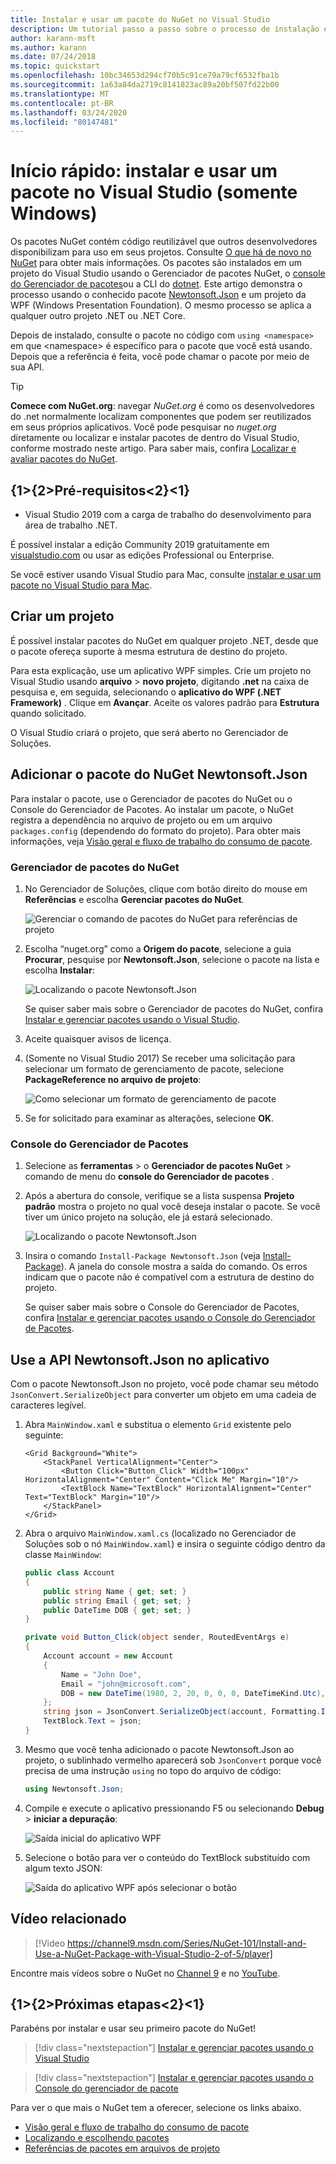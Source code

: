 ```yaml
---
title: Instalar e usar um pacote do NuGet no Visual Studio
description: Um tutorial passo a passo sobre o processo de instalação e uso de um pacote NuGet em um projeto do Visual Studio.
author: karann-msft
ms.author: karann
ms.date: 07/24/2018
ms.topic: quickstart
ms.openlocfilehash: 10bc34653d294cf70b5c91ce79a79cf6532fba1b
ms.sourcegitcommit: 1a63a84da2719c8141823ac89a20bf507fd22b00
ms.translationtype: MT
ms.contentlocale: pt-BR
ms.lasthandoff: 03/24/2020
ms.locfileid: "80147481"
---
```

# <a name="quickstart-install-and-use-a-package-in-visual-studio-windows-only"></a>Início rápido: instalar e usar um pacote no Visual Studio (somente Windows)

Os pacotes NuGet contém código reutilizável que outros desenvolvedores disponibilizam para uso em seus projetos. Consulte [O que há de novo no NuGet](../What-is-NuGet.md) para obter mais informações. Os pacotes são instalados em um projeto do Visual Studio usando o Gerenciador de pacotes NuGet, o [console do Gerenciador de pacotes](../consume-packages/install-use-packages-powershell)ou a CLI do [dotnet](install-and-use-a-package-using-the-dotnet-cli.md). Este artigo demonstra o processo usando o conhecido pacote [Newtonsoft.Json](https://www.nuget.org/packages/Newtonsoft.Json/) e um projeto da WPF (Windows Presentation Foundation). O mesmo processo se aplica a qualquer outro projeto .NET ou .NET Core.

Depois de instalado, consulte o pacote no código com `using <namespace>` em que \<namespace\> é específico para o pacote que você está usando. Depois que a referência é feita, você pode chamar o pacote por meio de sua API.

> [!Tip]
> **Comece com NuGet.org**: navegar *NuGet.org* é como os desenvolvedores do .net normalmente localizam componentes que podem ser reutilizados em seus próprios aplicativos. Você pode pesquisar no *nuget.org* diretamente ou localizar e instalar pacotes de dentro do Visual Studio, conforme mostrado neste artigo. Para saber mais, confira [Localizar e avaliar pacotes do NuGet](../consume-packages/finding-and-choosing-packages.md).

## <a name="prerequisites"></a>{1&gt;{2&gt;Pré-requisitos&lt;2}&lt;1}

- Visual Studio 2019 com a carga de trabalho do desenvolvimento para área de trabalho .NET.

É possível instalar a edição Community 2019 gratuitamente em [visualstudio.com](https://www.visualstudio.com/) ou usar as edições Professional ou Enterprise.

Se você estiver usando Visual Studio para Mac, consulte [instalar e usar um pacote no Visual Studio para Mac](install-and-use-a-package-in-visual-studio-mac.md).

## <a name="create-a-project"></a>Criar um projeto

É possível instalar pacotes do NuGet em qualquer projeto .NET, desde que o pacote ofereça suporte à mesma estrutura de destino do projeto.

Para esta explicação, use um aplicativo WPF simples. Crie um projeto no Visual Studio usando **arquivo** > **novo projeto**, digitando **.net** na caixa de pesquisa e, em seguida, selecionando o **aplicativo do WPF (.NET Framework)** . Clique em **Avançar**. Aceite os valores padrão para **Estrutura** quando solicitado.

O Visual Studio criará o projeto, que será aberto no Gerenciador de Soluções.

## <a name="add-the-newtonsoftjson-nuget-package"></a>Adicionar o pacote do NuGet Newtonsoft.Json

Para instalar o pacote, use o Gerenciador de pacotes do NuGet ou o Console do Gerenciador de Pacotes. Ao instalar um pacote, o NuGet registra a dependência no arquivo de projeto ou em um arquivo `packages.config` (dependendo do formato do projeto). Para obter mais informações, veja [Visão geral e fluxo de trabalho do consumo de pacote](../consume-packages/Overview-and-Workflow.md).

### <a name="nuget-package-manager"></a>Gerenciador de pacotes do NuGet

1. No Gerenciador de Soluções, clique com botão direito do mouse em **Referências** e escolha **Gerenciar pacotes do NuGet**.

    ![Gerenciar o comando de pacotes do NuGet para referências de projeto](media/QS_Use-02-ManageNuGetPackages.png)

1. Escolha “nuget.org” como a **Origem do pacote**, selecione a guia **Procurar**, pesquise por **Newtonsoft.Json**, selecione o pacote na lista e escolha **Instalar**:

    ![Localizando o pacote Newtonsoft.Json](media/QS_Use-03-NewtonsoftJson.png)

    Se quiser saber mais sobre o Gerenciador de pacotes do NuGet, confira [Instalar e gerenciar pacotes usando o Visual Studio](../consume-packages/install-use-packages-visual-studio.md).

1. Aceite quaisquer avisos de licença.

1. (Somente no Visual Studio 2017) Se receber uma solicitação para selecionar um formato de gerenciamento de pacote, selecione **PackageReference no arquivo de projeto**:

    ![Como selecionar um formato de gerenciamento de pacote](media/QS_Use-03b-SelectFormat.png)

1. Se for solicitado para examinar as alterações, selecione **OK**.

### <a name="package-manager-console"></a>Console do Gerenciador de Pacotes

1. Selecione as **ferramentas** > o **Gerenciador de pacotes NuGet** > comando de menu do **console do Gerenciador de pacotes** .

1. Após a abertura do console, verifique se a lista suspensa **Projeto padrão** mostra o projeto no qual você deseja instalar o pacote. Se você tiver um único projeto na solução, ele já estará selecionado.

    ![Localizando o pacote Newtonsoft.Json](media/QS_Use-08-Console1.png)

1. Insira o comando `Install-Package Newtonsoft.Json` (veja [Install-Package](../reference/ps-reference/ps-ref-install-package.md)). A janela do console mostra a saída do comando. Os erros indicam que o pacote não é compatível com a estrutura de destino do projeto.

   Se quiser saber mais sobre o Console do Gerenciador de Pacotes, confira [Instalar e gerenciar pacotes usando o Console do Gerenciador de Pacotes](../consume-packages/install-use-packages-powershell.md).

## <a name="use-the-newtonsoftjson-api-in-the-app"></a>Use a API Newtonsoft.Json no aplicativo

Com o pacote Newtonsoft.Json no projeto, você pode chamar seu método `JsonConvert.SerializeObject` para converter um objeto em uma cadeia de caracteres legível.

1. Abra `MainWindow.xaml` e substitua o elemento `Grid` existente pelo seguinte:

    ```xaml
    <Grid Background="White">
        <StackPanel VerticalAlignment="Center">
            <Button Click="Button_Click" Width="100px" HorizontalAlignment="Center" Content="Click Me" Margin="10"/>
            <TextBlock Name="TextBlock" HorizontalAlignment="Center" Text="TextBlock" Margin="10"/>
        </StackPanel>
    </Grid>
    ```

1. Abra o arquivo `MainWindow.xaml.cs` (localizado no Gerenciador de Soluções sob o nó `MainWindow.xaml`) e insira o seguinte código dentro da classe `MainWindow`:

    ```cs
    public class Account
    {
        public string Name { get; set; }
        public string Email { get; set; }
        public DateTime DOB { get; set; }
    }

    private void Button_Click(object sender, RoutedEventArgs e)
    {
        Account account = new Account
        {
            Name = "John Doe",
            Email = "john@microsoft.com",
            DOB = new DateTime(1980, 2, 20, 0, 0, 0, DateTimeKind.Utc),
        };
        string json = JsonConvert.SerializeObject(account, Formatting.Indented);
        TextBlock.Text = json;
    }
    ```

1. Mesmo que você tenha adicionado o pacote Newtonsoft.Json ao projeto, o sublinhado vermelho aparecerá sob `JsonConvert` porque você precisa de uma instrução `using` no topo do arquivo de código:

    ```cs
    using Newtonsoft.Json;
    ```

1. Compile e execute o aplicativo pressionando F5 ou selecionando **Debug** > **iniciar a depuração**:

    ![Saída inicial do aplicativo WPF](media/QS_Use-06-AppStart.png)

1. Selecione o botão para ver o conteúdo do TextBlock substituído com algum texto JSON:

    ![Saída do aplicativo WPF após selecionar o botão](media/QS_Use-07-AppEnd.png)

## <a name="related-video"></a>Vídeo relacionado

> [!Video https://channel9.msdn.com/Series/NuGet-101/Install-and-Use-a-NuGet-Package-with-Visual-Studio-2-of-5/player]

Encontre mais vídeos sobre o NuGet no [Channel 9](https://channel9.msdn.com/Series/NuGet-101) e no [YouTube](https://www.youtube.com/playlist?list=PLdo4fOcmZ0oVLvfkFk8O9h6v2Dcdh2bh_).

## <a name="next-steps"></a>{1&gt;{2&gt;Próximas etapas&lt;2}&lt;1}

Parabéns por instalar e usar seu primeiro pacote do NuGet!

> [!div class="nextstepaction"]
> [Instalar e gerenciar pacotes usando o Visual Studio](../consume-packages/install-use-packages-visual-studio.md)

> [!div class="nextstepaction"]
> [Instalar e gerenciar pacotes usando o Console do gerenciador de pacote](../consume-packages/install-use-packages-powershell.md)

Para ver o que mais o NuGet tem a oferecer, selecione os links abaixo.

- [Visão geral e fluxo de trabalho do consumo de pacote](../consume-packages/overview-and-workflow.md)
- [Localizando e escolhendo pacotes](../consume-packages/finding-and-choosing-packages.md)
- [Referências de pacotes em arquivos de projeto](../consume-packages/package-references-in-project-files.md)
